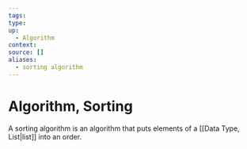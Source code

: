 ```yaml
---
tags: 
type:
up:
  - Algorithm
context:
source: []
aliases:
  - sorting algorithm
---
```


# Algorithm, Sorting

A sorting algorithm is an algorithm that puts elements of a [[Data Type, List|list]] into an order.
